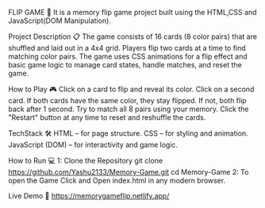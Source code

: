 FLIP GAME 🧠
 It is a memory flip game project built using the HTML,CSS and JavaScript(DOM Manipulation).

Project Description 📋
 The game consists of 16 cards (8 color pairs) that are shuffled and laid out in a 4x4 grid. Players flip two cards at a time to find matching color pairs. The game uses CSS animations for a flip effect and basic game logic to manage card states, handle matches, and reset the game.

 How to Play 🎮
  Click on a card to flip and reveal its color.
  Click on a second card.
  If both cards have the same color, they stay flipped.
  If not, both flip back after 1 second.
  Try to match all 8 pairs using your memory.
  Click the "Restart" button at any time to reset and reshuffle the cards.

TechStack 🛠️
 HTML – for page structure.
 CSS – for styling and animation.
 JavaScript (DOM) – for interactivity and game logic.

 How to Run 💻
  1: Clone the Repository
  git clone https://github.com/Yashu2133/Memory-Game.git
  cd Memory-Game
  2: To open the Game
     Click and Open index.html in any modern browser.

 Live Demo 🔗
 https://memorygameflip.netlify.app/


